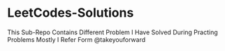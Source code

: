 # LeetCodes-Solutions

This Sub-Repo Contains Different Problem I Have Solved During Practing Problems Mostly I Refer Form @takeyouforward
